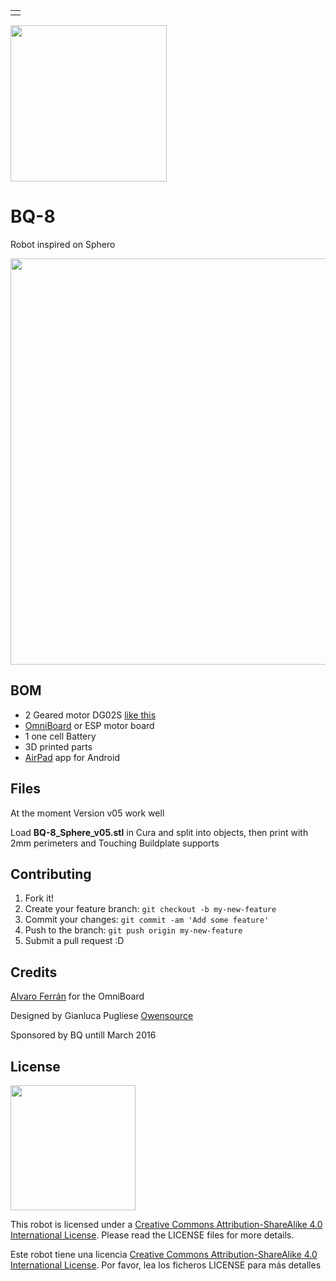 <table>
<tr>
<td>

</td>
</tr>
</table>

<img src="images/BQ-8logo.png" width="250" align="center">

# BQ-8 

Robot inspired on Sphero

<img src="images/BB-8v05.png" width="650" align="center">

## BOM
- 2 Geared motor DG02S [like this](http://www.robotshop.com/en/dagu-gear-motor-pair-offset-shaft.html)
- [OmniBoard](https://github.com/bqlabs/OmniBoard) or ESP motor board
- 1 one cell Battery
- 3D printed parts
- [AirPad](https://github.com/bqlabs/AirPad) app for Android

## Files
At the moment Version v05 work well

Load **BQ-8_Sphere_v05.stl** in Cura and split into objects, then print with 2mm perimeters and Touching Buildplate supports



## Contributing
1. Fork it!
2. Create your feature branch: `git checkout -b my-new-feature`
3. Commit your changes: `git commit -am 'Add some feature'`
4. Push to the branch: `git push origin my-new-feature`
5. Submit a pull request :D


## Credits

[Alvaro Ferrán](https://github.com/alvaroferran) for the OmniBoard

Designed by Gianluca Pugliese [Owensource](https://www.owensource.com) 


Sponsored by BQ untill March 2016



## License
<img src="images/by-sa.png" width="200" align = "center">

This robot is licensed under a [Creative Commons Attribution-ShareAlike 4.0 International License](http://creativecommons.org/licenses/by-sa/4.0/). Please read the LICENSE files for more details.

Este robot tiene una licencia [Creative Commons Attribution-ShareAlike 4.0 International License](http://creativecommons.org/licenses/by-sa/4.0/). Por favor, lea los ficheros LICENSE para más detalles
